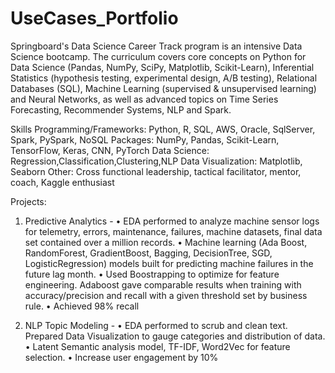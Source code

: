 # UseCases_Portfolio

Springboard's Data Science Career Track program is an intensive Data Science bootcamp. The curriculum covers core concepts on Python for Data Science (Pandas, NumPy, SciPy, Matplotlib, Scikit-Learn), Inferential Statistics (hypothesis testing, experimental design, A/B testing), Relational Databases (SQL), Machine Learning (supervised & unsupervised learning) and Neural Networks, as well as advanced topics on Time Series Forecasting, Recommender Systems, NLP and Spark.

Skills
Programming/Frameworks: Python, R, SQL, AWS, Oracle, SqlServer, Spark, PySpark, NoSQL
Packages: NumPy, Pandas, Scikit-Learn, TensorFlow, Keras, CNN, PyTorch
Data Science: Regression,Classification,Clustering,NLP
Data Visualization: Matplotlib, Seaborn
Other: Cross functional leadership, tactical facilitator, mentor, coach, Kaggle enthusiast

Projects:
1) Predictive Analytics -
• EDA performed to analyze machine sensor logs for telemetry, errors, maintenance, failures, machine datasets, final data set contained over a million records.
• Machine learning (Ada Boost, RandomForest, GradientBoost, Bagging, DecisionTree, SGD, LogisticRegression) models built for predicting machine failures in the future lag month.
• Used Boostrapping to optimize for feature engineering. Adaboost gave comparable results when training with accuracy/precision and recall with a given threshold set by business rule.
• Achieved 98% recall

2) NLP Topic Modeling -
• EDA performed to scrub and clean text. Prepared Data Visualization to gauge categories and distribution of data.
• Latent Semantic analysis model, TF-IDF, Word2Vec for feature selection.
• Increase user engagement by 10%
